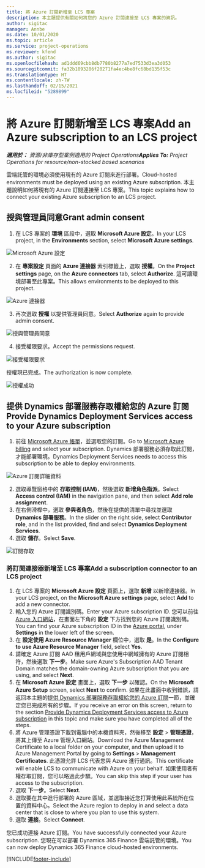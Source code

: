 ```yaml
---
title: 將 Azure 訂閱新增至 LCS 專案
description: 本主題提供有關如何將您的 Azure 訂閱連接至 LCS 專案的資訊。
author: sigitac
manager: Annbe
ms.date: 10/01/2020
ms.topic: article
ms.service: project-operations
ms.reviewer: kfend
ms.author: sigitac
ms.openlocfilehash: ad1ddd69cbb8db7780b8277a7ed7533d3ea3d053
ms.sourcegitcommit: fa32b1893286f20271fa4ec4be8fc68bd135f53c
ms.translationtype: HT
ms.contentlocale: zh-TW
ms.lasthandoff: 02/15/2021
ms.locfileid: "5289899"
---
```

# <a name="add-an-azure-subscription-to-an-lcs-project"></a><span data-ttu-id="7cd50-103">將 Azure 訂閱新增至 LCS 專案</span><span class="sxs-lookup"><span data-stu-id="7cd50-103">Add an Azure subscription to an LCS project</span></span>

<span data-ttu-id="7cd50-104">_**適用於：** 資源/非庫存型案例適用的 Project Operations_</span><span class="sxs-lookup"><span data-stu-id="7cd50-104">_**Applies To:** Project Operations for resource/non-stocked based scenarios_</span></span>

<span data-ttu-id="7cd50-105">雲端託管的環境必須使用現有的 Azure 訂閱來進行部署。</span><span class="sxs-lookup"><span data-stu-id="7cd50-105">Cloud-hosted environments must be deployed using an existing Azure subscription.</span></span> <span data-ttu-id="7cd50-106">本主題說明如何將現有的 Azure 訂閱連接至 LCS 專案。</span><span class="sxs-lookup"><span data-stu-id="7cd50-106">This topic explains how to connect your existing Azure subscription to an LCS project.</span></span> 

## <a name="grant-admin-consent"></a><span data-ttu-id="7cd50-107">授與管理員同意</span><span class="sxs-lookup"><span data-stu-id="7cd50-107">Grant admin consent</span></span>

1. <span data-ttu-id="7cd50-108">在 LCS 專案的 **環境** 區段中，選取 **Microsoft Azure 設定**。</span><span class="sxs-lookup"><span data-stu-id="7cd50-108">In your LCS project, in the **Environments** section, select **Microsoft Azure settings**.</span></span>

![Microsoft Azure 設定](./media/1MicrosoftAzureSettings.png)

2. <span data-ttu-id="7cd50-110">在 **專案設定** 頁面的 **Azure 連接器** 索引標籤上，選取 **授權**。</span><span class="sxs-lookup"><span data-stu-id="7cd50-110">On the **Project settings** page, on the **Azure connectors** tab, select **Authorize**.</span></span> <span data-ttu-id="7cd50-111">這可讓環境部署至此專案。</span><span class="sxs-lookup"><span data-stu-id="7cd50-111">This allows environments to be deployed to this project.</span></span>

![Azure 連接器](./media/2AzureConnectors.png)

3. <span data-ttu-id="7cd50-113">再次選取 **授權** 以提供管理員同意。</span><span class="sxs-lookup"><span data-stu-id="7cd50-113">Select **Authorize** again to provide admin consent.</span></span>

![授與管理員同意](./media/3GrantAdminConsent.png)

4. <span data-ttu-id="7cd50-115">接受權限要求。</span><span class="sxs-lookup"><span data-stu-id="7cd50-115">Accept the permissions request.</span></span>

![接受權限要求](./media/4AcceptPermissionRequest.png)

<span data-ttu-id="7cd50-117">授權現已完成。</span><span class="sxs-lookup"><span data-stu-id="7cd50-117">The authorization is now complete.</span></span> 

![授權成功](./media/5AuthorizationComplete.png)

## <a name="provide-dynamics-deployment-services-access-to-your-azure-subscription"></a><a name="provide"></a><span data-ttu-id="7cd50-119">提供 Dynamics 部署服務存取權給您的 Azure 訂閱</span><span class="sxs-lookup"><span data-stu-id="7cd50-119">Provide Dynamics Deployment Services access to your Azure subscription</span></span>

1. <span data-ttu-id="7cd50-120">前往 [Microsoft Azure 帳單](https://portal.azure.com/#blade/Microsoft\_Azure\_Billing/SubscriptionsBlade)，並選取您的訂閱。</span><span class="sxs-lookup"><span data-stu-id="7cd50-120">Go to [Microsoft Azure billing](https://portal.azure.com/#blade/Microsoft\_Azure\_Billing/SubscriptionsBlade) and select your subscription.</span></span> <span data-ttu-id="7cd50-121">Dynamics 部署服務必須存取此訂閱，才能部署環境。</span><span class="sxs-lookup"><span data-stu-id="7cd50-121">Dynamics Deployment Services needs to access this subscription to be able to deploy environments.</span></span>

![Azure 訂閱詳細資料](./media/6AzureSubscription.png)

2. <span data-ttu-id="7cd50-123">選取導覽窗格中的 **存取控制 (IAM)**，然後選取 **新增角色指派**。</span><span class="sxs-lookup"><span data-stu-id="7cd50-123">Select **Access control (IAM)** in the navigation pane, and then select **Add role assignment**.</span></span>
3. <span data-ttu-id="7cd50-124">在右側滑桿中，選取 **參與者角色**，然後在提供的清單中尋找並選取 **Dynamics 部署服務**。</span><span class="sxs-lookup"><span data-stu-id="7cd50-124">In the slider on the right side, select **Contributor role**, and in the list provided, find and select **Dynamics Deployment Services**.</span></span> 
4. <span data-ttu-id="7cd50-125">選取 **儲存**。</span><span class="sxs-lookup"><span data-stu-id="7cd50-125">Select **Save**.</span></span>

![訂閱存取](./media/7SubscriptionAccess.png)

### <a name="add-a-subscription-connector-to-an-lcs-project"></a><span data-ttu-id="7cd50-127">將訂閱連接器新增至 LCS 專案</span><span class="sxs-lookup"><span data-stu-id="7cd50-127">Add a subscription connector to an LCS project</span></span>

1. <span data-ttu-id="7cd50-128">在 LCS 專案的 **Microsoft Azure 設定** 頁面上，選取 **新增** 以新增連接器。</span><span class="sxs-lookup"><span data-stu-id="7cd50-128">In your LCS project, on the **Microsoft Azure settings** page, select **Add** to add a new connector.</span></span>
2. <span data-ttu-id="7cd50-129">輸入您的 Azure 訂閱識別碼。</span><span class="sxs-lookup"><span data-stu-id="7cd50-129">Enter your Azure subscription ID.</span></span> <span data-ttu-id="7cd50-130">您可以前往 [Azure 入口網站](https://ms.portal.azure.com/)，在畫面左下角的 **設定** 下方找到您的 Azure 訂閱識別碼。</span><span class="sxs-lookup"><span data-stu-id="7cd50-130">You can find your Azure subscription ID in the [Azure portal](https://ms.portal.azure.com/), under  **Settings**  in the lower left of the screen.</span></span>
3. <span data-ttu-id="7cd50-131">在 **設定使用 Azure Resource Manager** 欄位中，選取 **是**。</span><span class="sxs-lookup"><span data-stu-id="7cd50-131">In the **Configure to use Azure Resource Manager** field, select **Yes**.</span></span>
4. <span data-ttu-id="7cd50-132">請確定 Azure 訂閱 AAD 租用戶網域與您使用中網域擁有的 Azure 訂閱相符，然後選取 **下一步**。</span><span class="sxs-lookup"><span data-stu-id="7cd50-132">Make sure Azure's Subscription AAD Tenant Domain matches the domain-owning Azure subscription that you are using, and select **Next**.</span></span>
5. <span data-ttu-id="7cd50-133">在 **Microsoft Azure 設定** 畫面上，選取 **下一步** 以確認。</span><span class="sxs-lookup"><span data-stu-id="7cd50-133">On the **Microsoft Azure Setup** screen, select **Next** to confirm.</span></span> <span data-ttu-id="7cd50-134">如果在此畫面中收到錯誤，請返回本主題的[提供 Dynamics 部署服務存取權給您的 Azure 訂閱](#provide)一節，並確定您已完成所有的步驟。</span><span class="sxs-lookup"><span data-stu-id="7cd50-134">If you receive an error on this screen, return to the section [Provide Dynamics Deployment Services access to Azure subscription](#provide) in this topic and make sure you have completed all of the steps.</span></span>
6. <span data-ttu-id="7cd50-135">將 Azure 管理憑證下載到電腦中的本機資料夾，然後移至 **設定** > **管理憑證**，將其上傳至 Azure 管理入口網站。</span><span class="sxs-lookup"><span data-stu-id="7cd50-135">Download the Azure Management Certificate to a local folder on your computer, and then upload it to Azure Management Portal by going to **Settings** > **Management Certificates**.</span></span> <span data-ttu-id="7cd50-136">此憑證允許 LCS 代表您與 Azure 進行通訊。</span><span class="sxs-lookup"><span data-stu-id="7cd50-136">This certificate will enable LCS to communicate with Azure on your behalf.</span></span> <span data-ttu-id="7cd50-137">如果使用者有權存取訂閱，您可以略過此步驟。</span><span class="sxs-lookup"><span data-stu-id="7cd50-137">You can skip this step if your user has access to the subscription.</span></span>
7. <span data-ttu-id="7cd50-138">選取 **下一步**。</span><span class="sxs-lookup"><span data-stu-id="7cd50-138">Select  **Next**.</span></span>
8. <span data-ttu-id="7cd50-139">選取要在其中進行部署的 Azure 區域，並選取接近您打算使用此系統所在位置的資料中心。</span><span class="sxs-lookup"><span data-stu-id="7cd50-139">Select the Azure region to deploy in and select a data center that is close to where you plan to use this system.</span></span>
9.  <span data-ttu-id="7cd50-140">選取 **連接**。</span><span class="sxs-lookup"><span data-stu-id="7cd50-140">Select  **Connect**.</span></span>

<span data-ttu-id="7cd50-141">您已成功連接 Azure 訂閱。</span><span class="sxs-lookup"><span data-stu-id="7cd50-141">You have successfully connected your Azure subscription.</span></span> <span data-ttu-id="7cd50-142">您現在可以部署 Dynamics 365 Finance 雲端託管的環境。</span><span class="sxs-lookup"><span data-stu-id="7cd50-142">You can now deploy Dynamics 365 Finance cloud-hosted environments.</span></span>




[!INCLUDE[footer-include](../includes/footer-banner.md)]
